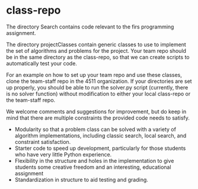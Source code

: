 # class-repo
The directory Search contains code relevant to the firs programming assignment.

The directory projectClasses contain generic classes to use to implement the set of algorithms and problems for the project.
Your team repo should be in the same directory as the class-repo, so that we can create scripts to automatically test your code.

For an example on how to set up your team repo and use these classes, clone the team-staff repo in the 4511 organization.
If your directories are set up properly, you should be able to run the solver.py script (currently, there is no solver function)
without modification to either your local class-repo or the team-staff repo.

We welcome comments and suggestions for improvement, but do keep in mind that there are multiple constraints the provided code needs to satisfy. 
* Modularity so that a problem class can be solved with a variety of algorithm implementations, including classic search, local search, and constraint satisfaction. 
* Starter code to speed up development, particularly for those students who have very little Python experience.
* Flexibility in the structure and holes in the implementation to give students some creative freedom and an interesting, educational assignment 
* Standardization in structure to aid testing and grading.

